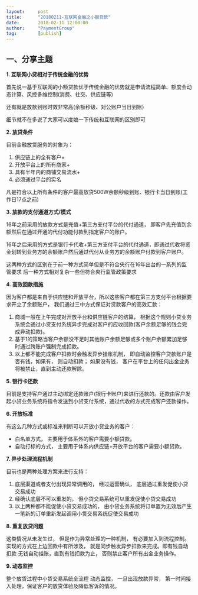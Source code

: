 ```yaml
---
layout:     post 
title:      "20180211-互联网金融之小额贷款"
date:       2018-02-11 12:00:00
author:     "PaymentGroup"
tag:		[publish] 
---
```


## 一、分享主题

**1. 互联网小贷相对于传统金融的优势**

首先说一基于互联网的小额贷款优于传统金融的优势就是申请流程简单、额度会动态计算、风控多维控制(消费、社交、供应链等)  

还有就是放款到账时效非常高(余额秒级、对公账户当日到账)   

细节就不在多说了大家可以度娘一下传统和互联网的区别即可  

**2. 放贷条件**

目前金融放贷服务的对象为：
1. 供应链上的全有客户+  
2. 开放平台上的所有商家+  
3. 具有半年内的商铺交易流水+  
4. 必须通过平台的实名  

凡是符合以上所有条件的客户最高放贷500W余额秒级到账、银行卡当日到账(工作日17点之前)  

**3. 放款的支付通道方式/模式**

16年之前采用的放款方式是充值+第三方支付平台的代付通道， 即客户先充值到余额然后在通过开通的代付功能付款到指定客户的账户。 

16年之后采用的方式是银行卡代收+第三方支付平台的代付通道，即通过代收将资金划转到业务方的余额账户然后通过代付从业务方的余额账户付款到客户账户。 

这两种方式的区别在于前一种方式简单但是不符合央行在16年出台的一系列的监管要求 后一种方式相对复杂一些但符合央行监管政策要求  

**4. 高效回款措施**

因为客户都是来自于供应链和开放平台，所以这些客户都在第三方支付平台根据要求开立了余额账户， 我们通过三中方式保证对贷款客户的高效汇款：  

1. 商城一般在上午完成对开放平台和供应链客户的结算， 根据这个规则小贷业务系统会通过小贷支付系统异步完成对客户的应收回款(客户余额足够的钱会完成异动扣款)。  
2. 基于1的策略当客户余额没不足时其他账户余额足够或多个账户余额累加足够时通过跨账户强制完成扣款。  
3. 以上都不能完成客户扣款时会触发异步挂账机制， 即自动监控客户贷款账户是否有钱，如果有， 则自动扣款； 如果没有钱， 客户在平台上的任何出金业务将被禁止，直到主动还款解除。 

**5. 银行卡还款**

目前是支持客户通过主动绑定还款账户(银行卡账户)来进行还款的。还款由客户发起小贷业务系统将指令发送到小贷支付系统，通过代收的方式完成客户还款操作。

**6. 开放标准**

有这么几种方式或标准来判断可以开放小贷业务的客户：  
- 白名单方式， 主要用于体系外的客户需要小额贷款。  
- 自动打标的方式， 主要用于体系内供应链+开放平台的客户需要小额贷款。  

**7. 异步处理流程机制**

目前也是两种处理方案来进行支持：  
1. 底层渠道或者支付出现异常调用的， 经过运营确认， 底层通过重发促使小贷交易成功   
2. 经确认底层不可以重发的， 但小贷交易系统可以重发促使小贷交易成功 
3. 以上两种都不能促使小贷交易成功的， 由小贷业务系统将订单置为无效后产生一笔新的订单重新发起调用小贷交易系统促使交易成功

**8. 重复放贷问题**

这类情况从未发生过， 但是作为异常处理的一种机制， 有必要加入到流程控制。 实现的方式在上边回款中有所涉及， 就是同步触发异步扣款来完成。即有钱自动扣款 无钱自动挂账，直到有钱扣款为止， 否则禁止客户所有出金业务操作。 

**9. 动态监控**

整个放贷过程中小贷交易系统全流程 动态监控， 一旦出现放款异常， 第一时间接入处理，保证客户的放贷体验及降低客诉的情况。 
